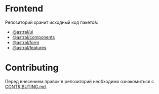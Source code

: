 # Frontend

Репозиторий хранит исходный код пакетов:

- [@astral/ui](https://www.npmjs.com/package/@astral/ui)
- [@astral/components](https://www.npmjs.com/package/@astral/components)
- [@astral/form](https://www.npmjs.com/package/@astral/form)
- [@astral/features](https://www.npmjs.com/package/@astral/features)

# Contributing

Перед внесением правок в репозиторий необходимо ознакомиться с [CONTRIBUTING.md](https://github.com/kaluga-astral/frontend/blob/main/CONTRIBUTING.md).

